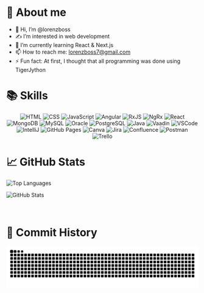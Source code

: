 # 👀 About me

- 👋 Hi, I’m @lorenzboss
- ✍️ I’m interested in web development
- 🌱 I’m currently learning React & Next.js
- 📫 How to reach me: [lorenzboss7@gmail.com](mailto:lorenzboss7@gmail.com)
- ⚡ Fun fact: At first, I thought that all programming was done using TigerJython

# 📚 Skills

<p align="center">
  <img src="https://img.shields.io/badge/HTML-E34F26?logo=html5&logoColor=white&style=for-the-badge" alt="HTML" height="35"/>
  <img src="https://img.shields.io/badge/CSS-1572B6?logo=css&logoColor=white&style=for-the-badge" alt="CSS" height="35"/>
  <img src="https://img.shields.io/badge/JavaScript-F7DF1E?logo=javascript&logoColor=black&style=for-the-badge" alt="JavaScript" height="35"/>
  <img src="https://img.shields.io/badge/Angular-DD0031?logo=angular&logoColor=white&style=for-the-badge" alt="Angular" height="35"/>
  <img src="https://img.shields.io/badge/RxJS-B7178C?logo=reactivex&logoColor=white&style=for-the-badge" alt="RxJS" height="35"/>
  <img src="https://img.shields.io/badge/NgRx-8B0E26?logo=ngrx&logoColor=white&style=for-the-badge" alt="NgRx" height="35"/>
  <img src="https://img.shields.io/badge/React-61DAFB?logo=react&logoColor=black&style=for-the-badge" alt="React" height="35"/>
  <img src="https://img.shields.io/badge/MongoDB-47A248?logo=mongodb&logoColor=white&style=for-the-badge" alt="MongoDB" height="35"/>
  <img src="https://img.shields.io/badge/MySQL-4479A1?logo=mysql&logoColor=white&style=for-the-badge" alt="MySQL" height="35"/>
  <img src="https://img.shields.io/badge/Oracle-F80000?logo=oracle&logoColor=white&style=for-the-badge" alt="Oracle" height="35"/>
  <img src="https://img.shields.io/badge/PostgreSQL-4169E1?logo=postgresql&logoColor=white&style=for-the-badge" alt="PostgreSQL" height="35"/>
  <img src="https://img.shields.io/badge/Java-007396?logo=openjdk&logoColor=white&style=for-the-badge" alt="Java" height="35"/>
  <img src="https://img.shields.io/badge/Vaadin-00B4F0?logo=vaadin&logoColor=white&style=for-the-badge" alt="Vaadin" height="35"/>
  <img src="https://img.shields.io/badge/Visual%20Studio%20Code-007ACC?logo=visual-studio-code&logoColor=white&style=for-the-badge" alt="VSCode" height="35"/>
  <img src="https://img.shields.io/badge/IntelliJ%20IDEA-000000?logo=intellij-idea&logoColor=white&style=for-the-badge" alt="IntelliJ" height="35"/>
  <img src="https://img.shields.io/badge/GitHub%20Pages-181717?logo=github&logoColor=white&style=for-the-badge" alt="GitHub Pages" height="35"/>
  <img src="https://img.shields.io/badge/Canva-00C4CC?logo=canva&logoColor=white&style=for-the-badge" alt="Canva" height="35"/>
  <img src="https://img.shields.io/badge/Jira-0052CC?logo=jira&logoColor=white&style=for-the-badge" alt="Jira" height="35"/>
  <img src="https://img.shields.io/badge/Confluence-172B4D?logo=confluence&logoColor=white&style=for-the-badge" alt="Confluence" height="35"/>
  <img src="https://img.shields.io/badge/Postman-FF6C37?logo=postman&logoColor=white&style=for-the-badge" alt="Postman" height="35"/>
  <img src="https://img.shields.io/badge/Trello-0079BF?logo=trello&logoColor=white&style=for-the-badge" alt="Trello" height="35"/>
</p>

# 📈 GitHub Stats

<img
    src="https://github-readme-stats.vercel.app/api/top-langs/?username=lorenzboss&theme=dark&hide_border=false&include_all_commits=true&count_private=true&layout=compact"
    alt="Top Languages"
/>

<img
    src="https://github-readme-stats.vercel.app/api?username=lorenzboss&show_icons=true&theme=dark"
    alt="GitHub Stats"
/>
<br><br><br>

# 📜 Commit History

<picture>
  <source media="(prefers-color-scheme: dark)" srcset="https://raw.githubusercontent.com/lorenzboss/lorenzboss/refs/heads/output/github-contribution-grid-snake-dark.svg">
  <source media="(prefers-color-scheme: light)" srcset="https://raw.githubusercontent.com/lorenzboss/lorenzboss/refs/heads/output/github-contribution-grid-snake.svg">
  <img alt="github contribution grid snake animation" src="https://raw.githubusercontent.com/lorenzboss/lorenzboss/refs/heads/output/github-contribution-grid-snake.svg">
</picture>
